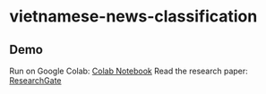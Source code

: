 # vietnamese-news-classification
## Demo
Run on Google Colab: [Colab Notebook](https://colab.research.google.com/drive/1PK-GIvYl3KiOFIndEOGSvIJBujcf9CrH)
Read the research paper: [ResearchGate](https://www.researchgate.net/publication/393163546_Phan_tich_va_thuc_nghiem_cac_phuong_phap_phan_loai_bai_bao_tieng_Viet)
